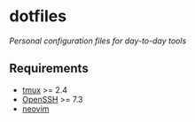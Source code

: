 # dotfiles
*Personal configuration files for day-to-day tools*

## Requirements

- [tmux](tmux.github.io) >= 2.4
- [OpenSSH](openssh.com) >= 7.3
- [neovim](neovim.io)
